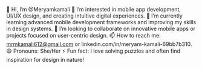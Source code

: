 👋 Hi, I’m @Meryamkamali
👀 I’m interested in mobile app development, UI/UX design, and creating intuitive digital experiences.
🌱 I’m currently learning advanced mobile development frameworks and improving my skills in design systems.
💞️ I’m looking to collaborate on innovative mobile apps or projects focused on user-centric design.
📫 How to reach me: mrmkamali612@gmail.com or linkedin.com/in/meryam-kamali-69bb7b310.
😄 Pronouns: She/Her
⚡ Fun fact: I love solving puzzles and often find inspiration for design in nature!

<!---
Meryamkamali/Meryamkamali is a ✨ special ✨ repository because its `README.md` (this file) appears on your GitHub profile.
You can click the Preview link to take a look at your changes.
--->
